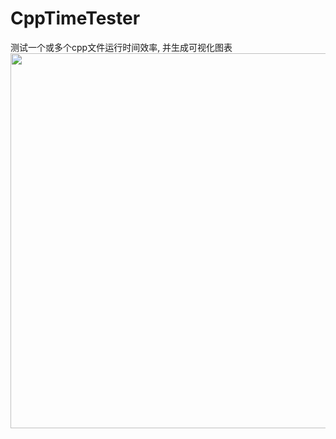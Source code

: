 # CppTimeTester
测试一个或多个cpp文件运行时间效率, 并生成可视化图表
<img src="https://i.loli.net/2020/04/04/M2ecpXxJCPADST9.png" width="600" hegiht="300" align=center />
